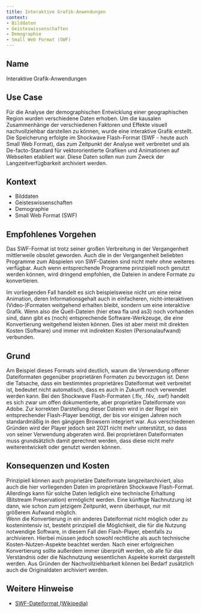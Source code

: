 ```yaml
---
title: Interaktive Grafik-Anwendungen
context:
- Bilddaten
- Geisteswissenschaften
- Demographie
- Small Web Format (SWF)
---
```


## Name    
Interaktive Grafik-Anwendungen

## Use Case  
Für die Analyse der demographischen Entwicklung einer geographischen Region wurden verschiedene Daten erhoben. Um die kausalen Zusammenhänge der verschiedenen Faktoren und Effekte visuell nachvollziehbar darstellen zu können, wurde eine interaktive Grafik erstellt. Die Speicherung erfolgte im Shockwave Flash-Format (SWF - heute auch Small Web Format), das zum Zeitpunkt der Analyse weit verbreitet und als De-facto-Standard für vektororientierte Grafiken und Animationen auf Webseiten etabliert war. Diese Daten sollen nun zum Zweck der Langzeitverfügbarkeit archiviert werden.

## Kontext  
* Bilddaten
* Geisteswissenschaften
* Demographie
* Small Web Format (SWF)

## Empfohlenes Vorgehen    
Das SWF-Format ist trotz seiner großen Verbreitung in der Vergangenheit mittlerweile obsolet geworden. Auch die in der Vergangenheit beliebten Programme zum Abspielen von SWF-Dateien sind nicht mehr ohne weiteres verfügbar.
Auch wenn entsprechende Programme prinzipiell noch genutzt werden können, wird dringend empfohlen, die Dateien in andere Formate zu konvertieren. 

Im vorliegenden Fall handelt es sich beispielsweise nicht um eine reine Animation, deren Informationsgehalt auch in einfacheren, nicht-interaktiven (Video-)Formaten weitgehend erhalten bleibt, sondern um eine interaktive Grafik. Wenn also die Quell-Dateien (hier etwa fla und as3) noch vorhanden sind, dann gibt es (noch) entsprechende Software-Werkzeuge, die eine Konvertierung weitgehend leisten können. Dies ist aber meist mit direkten Kosten (Software) und immer mit indirekten Kosten (Personalaufwand) verbunden.
 
## Grund    

Am Beispiel dieses Formats wird deutlich, warum die Verwendung offener Dateiformaten gegenüber proprietären Formaten zu bevorzugen ist. Denn die Tatsache, dass ein bestimmtes proprietäres Dateiformat weit verbreitet ist, bedeutet nicht automatisch, dass es auch in Zukunft noch verwendet werden kann.
Bei den Shockwave Flash-Formaten (.flv, .f4v, .swf) handelt es sich zwar um offen dokumentierte, aber proprietäre Dateiformate von Adobe. Zur korrekten Darstellung dieser Dateien wird in der Regel ein entsprechender Flash-Player benötigt, der bis vor einigen Jahren noch standardmäßig in den gängigen Browsern integriert war. Aus verschiedenen Gründen wird der Player jedoch seit 2021 nicht mehr unterstützt, so dass von seiner Verwendung abgeraten wird. Bei proprietären Dateiformaten muss grundsätzlich damit gerechnet werden, dass diese nicht mehr weiterentwickelt oder genutzt werden können.


## Konsequenzen und Kosten   
Prinzipiell können auch proprietäre Dateiformate langzeitarchiviert, also auch die hier vorliegenden Daten im proprietären Shockwave Flash-Format. Allerdings kann für solche Daten lediglich eine technische Erhaltung (Bitstream Preservation) ermöglicht werden. Eine künftige Nachnutzung ist dann, wie schon zum jetzigem Zeitpunkt, wenn überhaupt, nur mit größerem Aufwand möglich.  
Wenn die Konvertierung in ein anderes Dateiformat nicht möglich oder zu kostenintensiv ist, besteht prinzipiell die Möglichkeit, die für die Nutzung notwendige Software, in diesem Fall den Flash-Player, ebenfalls zu archivieren. Hierbei müssen jedoch sowohl rechtliche als auch technische Kosten-Nutzen-Aspekte beachtet werden. 
Nach einer erfolgreichen Konvertierung sollte außerdem immer überprüft werden, ob alle für das Verständnis oder die Nachnutzung wesentlichen Aspekte korrekt dargestellt werden. Aus Gründen der Nachvollziehbarkeit können bei Bedarf zusätzlich auch die Originaldaten archiviert werden.

## Weitere Hinweise  
* [SWF-Dateiformat (Wikipedia)](https://de.wikipedia.org/wiki/Adobe_Flash#SWF-Dateiformat)
